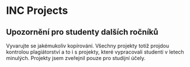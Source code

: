 # INC Projects
## Upozornění pro studenty dalších ročníků
Vyvarujte se jakémukoliv kopírování. Všechny projekty totiž projdou kontrolou plagiátorství a to i s projekty, které vypracovali studenti v letech minulých. Projekty jsem zveřejnil pouze pro studijní účely.
